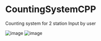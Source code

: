 # CountingSystemCPP
Counting system for 2 station
Input by user

![image](https://github.com/xhohoho/CountingSystemCPP/assets/56391044/b9c8a9e6-8da5-4dd5-b861-28574b720064)
![image](https://github.com/xhohoho/CountingSystemCPP/assets/56391044/4638d7df-860b-4f53-880b-0d5f42fe9862)
